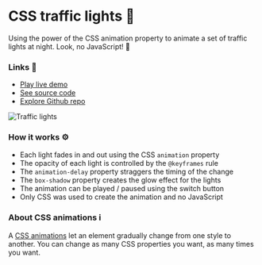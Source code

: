 # CSS traffic lights 🚦

Using the power of the CSS animation property to animate a set of traffic lights at night. Look, no JavaScript! 👀

### Links 🔗

+ [Play live demo](https://css-traffic-lights-animation.rolandjlevy.repl.co/)
+ [See source code](https://replit.com/@RolandJLevy/css-traffic-lights-animation)
+ [Explore Github repo](https://github.com/rolandjlevy/css-traffic-lights-animation)

![Traffic lights](https://raw.githubusercontent.com/rolandjlevy/css-traffic-lights-animation/master/images/traffic-lights.png)

### How it works ⚙️
- Each light fades in and out using the CSS `animation` property
- The opacity of each light is controlled by the `@keyframes` rule
- The `animation-delay` property straggers the timing of the change
- The `box-shadow` property creates the glow effect for the lights
- The animation can be played / paused using the switch button
- Only CSS was used to create the animation and no JavaScript

### About CSS animations ℹ️
A [CSS animations](https://www.w3schools.com/css/css3_animations.asp) let an element gradually change from one style to another. You can change as many CSS properties you want, as many times you want.